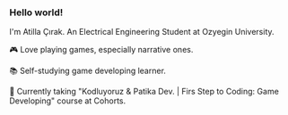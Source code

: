 ### Hello world!

I'm Atilla Çırak. An Electrical Engineering Student at Ozyegin University.

🎮 Love playing games, especially narrative ones.

📚 Self-studying game developing learner.

📖 Currently taking "Kodluyoruz & Patika Dev. | Firs Step to Coding: Game Developing" course at Cohorts.
